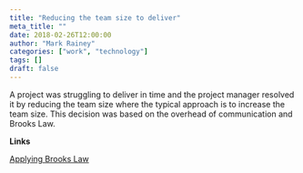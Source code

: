 ```yaml
---
title: "Reducing the team size to deliver"
meta_title: ""
date: 2018-02-26T12:00:00
author: "Mark Rainey"
categories: ["work", "technology"]
tags: []
draft: false
---
```

A project was struggling to deliver in time and the project manager resolved it by reducing the team size where the typical approach is to increase the team size. This decision was based on the overhead of communication and Brooks Law.

__Links__

[Applying Brooks Law](https://www.leadingagile.com/2018/02/applying-brooks-law/)
